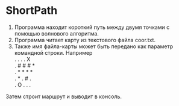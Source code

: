 # ShortPath
1. Программа находит короткий путь между двумя точками с помощью волнового алгоритма.
2. Программа читает карту из текстового файла coor.txt.
3. Также имя файла-карты может быть передано как параметр командной строки.
Например<br>
.	.	.	. X<br>
.	#	#	#	*<br>
.	*	*	*	*<br>
.	*	.	#	.<br>
.	О	.	.	.<br>

Затем строит маршрут и выводит в консоль.
